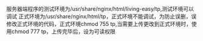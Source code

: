 服务器端程序的测试环境为/usr/share/nginx/html/living-easy/tp,测试环境可以调试
正式环境为/usr/share/nginx/html/tp，正式环境不能调试，为防止误删，误修改正式环境的代码，正式环境chmod 755 tp,当需要上传更改到正式环境时，使用chmod 777 tp，上传完毕后，设为可读权限
